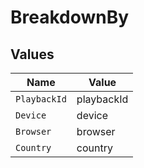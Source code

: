 # BreakdownBy


## Values

| Name         | Value        |
| ------------ | ------------ |
| `PlaybackId` | playbackId   |
| `Device`     | device       |
| `Browser`    | browser      |
| `Country`    | country      |